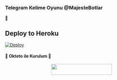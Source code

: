 ### Telegram Kelime Oyunu @MajesteBotlar 
📝
## Deploy to Heroku

[![Deploy](https://www.herokucdn.com/deploy/button.svg)](https://heroku.com/deploy?template=https://github.com/Silahanim21/LORD-GAME-2-V1.0)

<h4>🔺 Okteto ile Kurulum 🔻</h4> 

<p align="center"><a href="https://cloud.okteto.com/deploy?repository=https://github.com/efsane2323/kelime"><img src="https://img.shields.io/badge/Deploy%20To%20Okteto-informational?style=for-the-badge&logo=Okteto" width="200" height="35.45"/></a></p>

